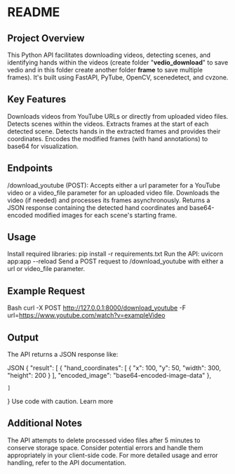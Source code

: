 # README

## Project Overview

This Python API facilitates downloading videos, detecting scenes, and identifying hands within the videos (create folder "**vedio_download**" to save vedio and in this folder create another folder **frame** to save multiple frames). It's built using FastAPI, PyTube, OpenCV, scenedetect, and cvzone.

## Key Features

Downloads videos from YouTube URLs or directly from uploaded video files.
Detects scenes within the videos.
Extracts frames at the start of each detected scene.
Detects hands in the extracted frames and provides their coordinates.
Encodes the modified frames (with hand annotations) to base64 for visualization.
## Endpoints

/download_youtube (POST):
Accepts either a url parameter for a YouTube video or a video_file parameter for an uploaded video file.
Downloads the video (if needed) and processes its frames asynchronously.
Returns a JSON response containing the detected hand coordinates and base64-encoded modified images for each scene's starting frame.
## Usage

Install required libraries: pip install -r requirements.txt
Run the API: uvicorn app:app --reload
Send a POST request to /download_youtube with either a url or video_file parameter.
## Example Request

Bash
curl -X POST http://127.0.0.1:8000/download_youtube -F url=https://www.youtube.com/watch?v=exampleVideo

## Output

The API returns a JSON response like:

JSON
{
    "result": [
        {
            "hand_coordinates": [
                {
                    "x": 100,
                    "y": 50,
                    "width": 300,
                    "height": 200
                }
            ],
            "encoded_image": "base64-encoded-image-data"
        },
        
    ]
}
Use code with caution. Learn more
## Additional Notes

The API attempts to delete processed video files after 5 minutes to conserve storage space.
Consider potential errors and handle them appropriately in your client-side code.
For more detailed usage and error handling, refer to the API documentation.
